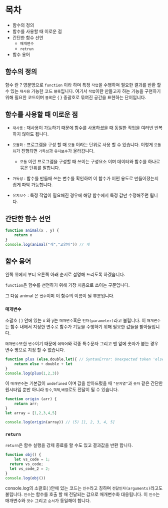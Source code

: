 # 목차
- 함수의 정의
- 함수를 사용할 때 이로운 점
- 간단한 함수 선언
    - `매개변수`
    - `retrun`
- 함수 용어

## 함수의 정의
함수 란 ? 영문명으로 `function` 이라 하며 특정 `작업`을 수행하며 필요한 결과를 반환 할 수 있는 `재사용` 가능한 코드 `블록`입니다.
여기서 `작업`이란 만들고자 하는 기능을 구현하기 위해 필요한 코드이며 `블록`은 { } 중괄호로 묶여진 공간을 표현하는 단어입니다.


## 함수를 사용할 때 이로운 점
- `재사용` : 재사용이 가능하기 때문에 함수를 사용하셨을 때 동일한 작업을 여러번 반복하지 않아도 됩니다.

- `모듈화` : 프로그램을 구성 할 때 `모듈` 이라는 단위로 사용 할 수 있습니다. 이렇게 `모듈화`가 진행되면 `가독성`과 `유지보수`가 올라갑니다.
     - `모듈` 이란 프로그램을 구성할 때 쓰이는 구성요소 이며 데이터와 함수를 하나로 묶은 단위를 말합니다.
- `가독성` : 함수를 만들때 쓰는 변수를 확인하여 이 함수가 어떤 용도로 만들어졌는지 쉽게 파악 가능합니다.
- `유지보수` : 특정 작업이 필요해진 경우에 해당 함수에서 특정 값만 수정해주면 됩니다.

## 간단한 함수 선언
```js
function animal(x , y) {
    return x
}
console.log(animal("개","고양이")) // 개
```
## 함수 용어
왼쪽 위에서 부터 오른쪽 아래 순서로 설명해 드리도록 하겠습니다.

`function`은 함수를 선언하기 위해 가장 처음으로 쓰이는 구문입니다. 

그 다음 animal 은 `변수`이며 이 함수의 이름이 될 부분입니다.

### `매개변수`
소괄호 ( ) 안에 있는 x 와 y는 `매개변수`혹은 `인자(parameter)`라고 불립니다. 이 `매개변수`는 함수 내에서 지정한 변수로 함수가 기능을 수행하기 위해 필요한 값들을 받아들입니다.

`매개변수`또한 `변수`이기 때문에 `예약어`와 각종 특수문자 그리고 맨 앞에 숫자가 붙는 경우 변수 명으로 지정 할 수 없습니다.
```js
function plus (else,double,let){ // SyntaxError: Unexpected token 'else'
    return else + double + let
}
console.log(plus(1,2,3)) 
```

이 `매개변수`는 기본값이 `undefined` 이며 값을 받아드렸을 때 `"문자열"`과 `숫자` 같은 간단한 원시타입 뿐만 아니라 `함수`,`객체`,`배열`로도 전달이 될 수 있습니다.
```js
function origin (arr) {
    return arr;
}
let array = [1,2,3,4,5]

console.log(origin(array)) // (5) [1, 2, 3, 4, 5]
```
### `return`
`return`은 함수 실행을 강제 종료를 할 수도 있고 결과값을 반환 합니다.
```js
function obj() {
    let vs_code = 1;
  return vs_code;
  let vs_code_2 = 2;
}
console.log(obj())
```
console.log의 소괄호( )안에 있는 코드는 `인수`라고 칭하며 `전달인자(arguments)`라고도 불립니다. `인수`는 함수를 호출 할 때 전달되는 값으로 매개변수화 대응됩니다. 이 `인수`는 매개변수와 `갯수` 그리고 `순서`가 동일해야 합니다.